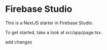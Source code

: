 # Firebase Studio

This is a NextJS starter in Firebase Studio.

To get started, take a look at src/app/page.tsx.

add changes
